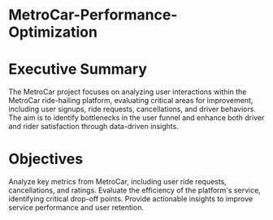 # MetroCar-Performance-Optimization
# Executive Summary
The MetroCar project focuses on analyzing user interactions within the MetroCar ride-hailing platform, evaluating critical areas for improvement, including user signups, ride requests, cancellations, and driver behaviors. The aim is to identify bottlenecks in the user funnel and enhance both driver and rider satisfaction through data-driven insights.
# Objectives
Analyze key metrics from MetroCar, including user ride requests, cancellations, and ratings.
Evaluate the efficiency of the platform's service, identifying critical drop-off points.
Provide actionable insights to improve service performance and user retention.
